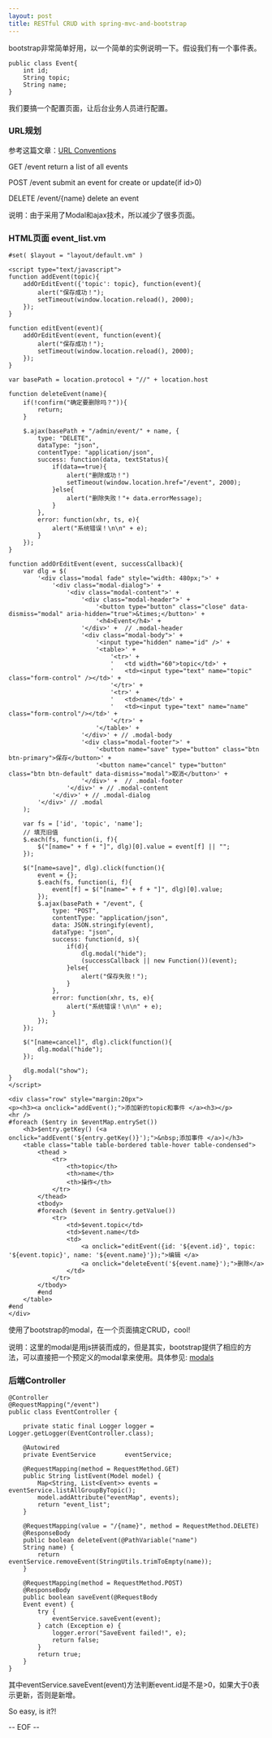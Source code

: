 ```yaml
---
layout: post
title: RESTful CRUD with spring-mvc-and-bootstrap
---
```



bootstrap非常简单好用，以一个简单的实例说明一下。假设我们有一个事件表。

	public class Event{
	    int id;
	    String topic;
	    String name;
	}

我们要搞一个配置页面，让后台业务人员进行配置。

### URL规划

参考这篇文章：[URL Conventions](http://microformats.org/wiki/rest/urls)

GET /event
    return a list of all events

POST /event
    submit an event for create or update(if id>0)  

DELETE /event/{name}
    delete an event

说明：由于采用了Modal和ajax技术，所以减少了很多页面。


### HTML页面 event_list.vm

	#set( $layout = "layout/default.vm" )

	<script type="text/javascript">
	function addEvent(topic){
		addOrEditEvent({'topic': topic}, function(event){
			alert("保存成功！");
			setTimeout(window.location.reload(), 2000);
		});
	}

	function editEvent(event){
		addOrEditEvent(event, function(event){
			alert("保存成功！");
			setTimeout(window.location.reload(), 2000);
		});
	}

	var basePath = location.protocol + "//" + location.host

	function deleteEvent(name){
		if(!confirm("确定要删除吗？")){
			return;
		}
		
		$.ajax(basePath + "/admin/event/" + name, {
			type: "DELETE",
			dataType: "json",
			contentType: "application/json",
			success: function(data, textStatus){
			    if(data==true){
					alert("删除成功！")
					setTimeout(window.location.href="/event", 2000);
				}else{
					alert("删除失败！"+ data.errorMessage);
				}
			},
			error: function(xhr, ts, e){
				alert("系统错误！\n\n" + e);
			}
		});
	}

	function addOrEditEvent(event, successCallback){
		var dlg = $(
			'<div class="modal fade" style="width: 480px;">' +
				'<div class="modal-dialog">' +
					'<div class="modal-content">' +
						'<div class="modal-header">' + 
				        	'<button type="button" class="close" data-dismiss="modal" aria-hidden="true">&times;</button>' +
				        	'<h4>Event</h4>' +
				        '</div>' +  // .modal-header
				        '<div class="modal-body">' + 
				        	'<input type="hidden" name="id" />' +
						    '<table>' +
								'<tr>' +
								'	<td width="60">topic</td>' +
								'	<td><input type="text" name="topic" class="form-control" /></td>' +
								'</tr>' +
								'<tr>' +
								'	<td>name</td>' +
								'	<td><input type="text" name="name" class="form-control"/></td>' +
								'</tr>' +
							'</table>' +
						'</div>' + // .modal-body
					    '<div class="modal-footer">' +
					    	'<button name="save" type="button" class="btn btn-primary">保存</button>' +
					    	'<button name="cancel" type="button" class="btn btn-default" data-dismiss="modal">取消</button>' +
						'</div>' +  // .modal-footer
					'</div>' + // .modal-content
				'</div>' + // .modal-dialog 
			'</div>' // .modal
		);

		var fs = ['id', 'topic', 'name'];
		// 填充旧值
		$.each(fs, function(i, f){
			$("[name=" + f + "]", dlg)[0].value = event[f] || "";
		});
		
		$("[name=save]", dlg).click(function(){
			event = {};
			$.each(fs, function(i, f){
				event[f] = $("[name=" + f + "]", dlg)[0].value;
			});
			$.ajax(basePath + "/event", {
				type: "POST",
				contentType: "application/json",
				data: JSON.stringify(event),
				dataType: "json",
				success: function(d, s){
					if(d){
						dlg.modal("hide");
						(successCallback || new Function())(event);
					}else{
						alert("保存失败！");
					}
				},
				error: function(xhr, ts, e){
					alert("系统错误！\n\n" + e);
				}
			});
		});
		
		$("[name=cancel]", dlg).click(function(){
			dlg.modal("hide");
		});

		dlg.modal("show");
	}
	</script>

	<div class="row" style="margin:20px">
	<p><h3><a onclick="addEvent();">添加新的topic和事件 </a><h3></p>
	<hr />
	#foreach ($entry in $eventMap.entrySet()) 
	    <h3>$entry.getKey() (<a onclick="addEvent('${entry.getKey()}');">&nbsp;添加事件 </a>)</h3> 
		<table class="table table-bordered table-hover table-condensed">
			<thead >
	    		<tr>
	    			<th>topic</th>
	    			<th>name</th>
	    			<th>操作</th>
	    		</tr>
	        </thead>
			<tbody>
			#foreach ($event in $entry.getValue()) 
				<tr>
	        		<td>$event.topic</td>
	        		<td>$event.name</td>
	        		<td>
						<a onclick="editEvent({id: '${event.id}', topic: '${event.topic}', name: '${event.name}'});">编辑 </a> 
						<a onclick="deleteEvent('${event.name}');">删除</a>
					</td>
	        	</tr>
			</tbody>
			#end
		</table>
	#end
	</div>

使用了bootstrap的modal，在一个页面搞定CRUD，cool!

说明：这里的modal是用js拼装而成的，但是其实，bootstrap提供了相应的方法，可以直接把一个预定义的modal拿来使用。具体参见: [modals](http://getbootstrap.com/javascript/#modals)


### 后端Controller


	@Controller
	@RequestMapping("/event")
	public class EventController {

	    private static final Logger logger = Logger.getLogger(EventController.class);

	    @Autowired
	    private EventService        eventService;

	    @RequestMapping(method = RequestMethod.GET)
	    public String listEvent(Model model) {
	        Map<String, List<Event>> events = eventService.listAllGroupByTopic();
	        model.addAttribute("eventMap", events);
	        return "event_list";
	    }

	    @RequestMapping(value = "/{name}", method = RequestMethod.DELETE)
	    @ResponseBody
	    public boolean deleteEvent(@PathVariable("name")
	    String name) {
	        return eventService.removeEvent(StringUtils.trimToEmpty(name));
	    }

	    @RequestMapping(method = RequestMethod.POST)
	    @ResponseBody
	    public boolean saveEvent(@RequestBody
	    Event event) {
	        try {
	            eventService.saveEvent(event);
	        } catch (Exception e) {
	            logger.error("SaveEvent failed!", e);
	            return false;
	        }
	        return true;
	    }
	}

其中eventService.saveEvent(event)方法判断event.id是不是>0，如果大于0表示更新，否则是新增。

So easy, is it?!

-- EOF --

